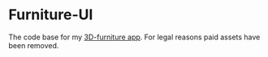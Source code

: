 # Furniture-UI
The code base for my [3D-furniture app](https://filipczekajlo.github.io/Furniture-UI-WebGL/). For legal reasons paid assets have been removed.
